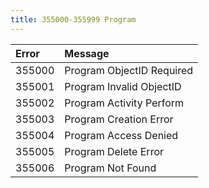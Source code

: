 ```yaml
---
title: 355000-355999 Program
---
```

<table class="table table-hover">
<thead align="left">
<tr>
<th>Error</th>
<th>Message</th>
</tr>
</thead>
<tbody>
<tr>
<td>355000</td>
<td>Program ObjectID Required</td>
</tr>
<tr>
<td>355001</td>
<td>Program Invalid ObjectID</td>
</tr>
<tr>
<td>355002</td>
<td>Program Activity Perform</td>
</tr>
<tr>
<td>355003</td>
<td>Program Creation Error</td>
</tr>
<tr>
<td>355004</td>
<td>Program Access Denied</td>
</tr>
<tr>
<td>355005</td>
<td>Program Delete Error</td>
</tr>
<tr>
<td>355006</td>
<td>Program Not Found</td>
</tr>
</tbody>
</table>